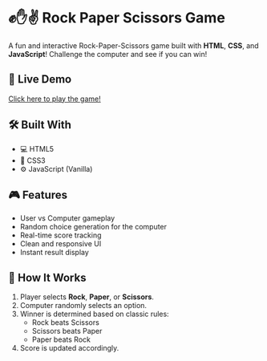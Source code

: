 # ✊✋✌️ Rock Paper Scissors Game

A fun and interactive Rock-Paper-Scissors game built with **HTML**, **CSS**, and **JavaScript**! Challenge the computer and see if you can win!

## 🚀 Live Demo

[Click here to play the game!](https://oweii11.github.io/rock-paper-and-scissors/)
## 🛠️ Built With

- 💻 HTML5
- 🎨 CSS3
- ⚙️ JavaScript (Vanilla)

## 🎮 Features

- User vs Computer gameplay
- Random choice generation for the computer
- Real-time score tracking
- Clean and responsive UI
- Instant result display

## 🧠 How It Works

1. Player selects **Rock**, **Paper**, or **Scissors**.
2. Computer randomly selects an option.
3. Winner is determined based on classic rules:
   - Rock beats Scissors
   - Scissors beats Paper
   - Paper beats Rock
4. Score is updated accordingly.

